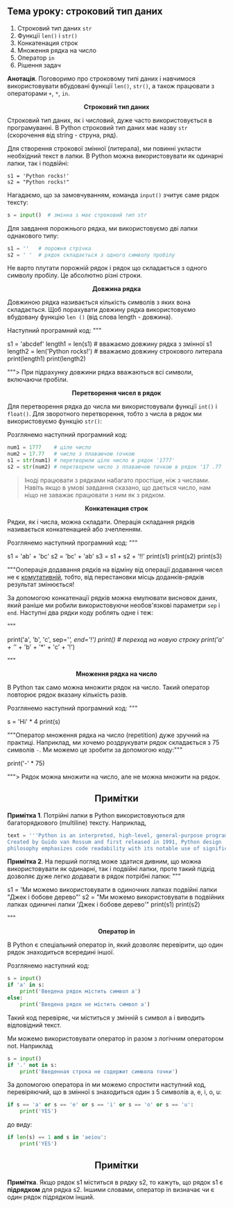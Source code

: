 ## **Тема уроку: строковий тип даних**

1. Строковий тип даних `str`
2. Функції `len()` і `str()`
3. Конкатенация строк
4. Множення рядка на число
5. Оператор `in`
6. Рішення задач

**Анотація**. Поговоримо про строковому типі даних і навчимося використовувати вбудовані функції `len()`, `str()`, а також працювати з операторами `+`, `*`, `in`.

<div align="center"><b>Строковий тип даних</b></div>

Строковий тип даних, як і числовий, дуже часто використовується в програмуванні. В Python строковий тип даних має назву `str` (скорочення від string - струна, ряд).

Для створення строкової змінної (литерала), ми повинні укласти необхідний текст в лапки. В Python можна використовувати як одинарні лапки, так і подвійні:

```pyhon
s1 = 'Python rocks!'
s2 = "Python rocks!"
```

Нагадаємо, що за замовчуванням, команда `input()` зчитує саме рядок тексту:

```python
s = input()  # змінна s має строковий тип str
```

Для завдання порожнього рядка, ми використовуємо дві лапки однакового типу:

```python
s1 = ''   # порожня стрічка
s2 = ' '  # рядок складається з одного символу пробілу
```

Не варто плутати порожній рядок і рядок що складається з одного символу пробілу. Це абсолютно різні строки.

<div align="center"><b>Довжина рядка</b></div>

Довжиною рядка називається кількість символів з яких вона складається. Щоб порахувати довжину рядка використовуємо вбудовану функцію `len ()` (від слова length - довжина).

Наступний програмний код:
"""

s1 = 'abcdef'
length1 = len(s1)               # вважаємо довжину рядка з змінної s1
length2 = len('Python rocks!')  # вважаємо довжину строкового литерала
print(length1)
print(length2)

"""> При підрахунку довжини рядка вважаються всі символи, включаючи пробіли.

<p align="center"><b>Перетворення чисел в рядок</b></p>

Для перетворення рядка до числа ми використовували функції `int()` і `float()`. Для зворотного перетворення, тобто з числа в рядок ми використовуємо функцію `str()`:

Розглянемо наступний програмний код:

```python
num1 = 1777    # ціле число
num2 = 17.77   # число з плаваючою точкою
s1 = str(num1) # перетворили ціле число в рядок '1777'
s2 = str(num2) # перетворили число з плаваючою точкою в рядок '17 .77 '
```

> Іноді працювати з рядками набагато простіше, ніж з числами. Навіть якщо в умові завдання сказано, що дається число, нам ніщо не заважає працювати з ним як з рядком.

<div align="center"><b>Конкатенация строк</b></div>

Рядки, як і числа, можна складати. Операція складання рядків називається конкатенацией або зчепленням.

Розглянемо наступний програмний код:
"""

s1 = 'ab' + 'bc'
s2 = 'bc' + 'ab'
s3 = s1 + s2 + '!!'
print(s1)
print(s2)
print(s3)

"""Ооперація додавання рядків на відміну від операції додавання чисел не є [комутативній](https://ru.wikipedia.org/wiki/%D0%9A%D0%BE%D0%BC%D0%BC%D1%83%D1%82%D0%B0%D1%82%D0%B8%D0%B2%D0%BD%D0%BE%D1%81%D1%82%D1%8C), тобто, від перестановки місць доданків-рядків результат змінюється!

За допомогою конкатенації рядків можна емулювати висновок даних, який раніше ми робили використовуючи необов'язкові параметри `sep` і` end`. Наступні два рядки коду роблять одне і теж:


"""

print('a', 'b', 'c', sep='*', end='!')
print()  # переход на новую строку
print('a' + '*' + 'b' + '*' + 'c' + '!')

"""<div align="center"><b>Множення рядка на число</b></div>

В Python так само можна множити рядок на число. Такий оператор повторює рядок вказану кількість разів.

Розглянемо наступний програмний код:
"""

s = 'Hi' * 4
print(s)

"""Оператор множення рядка на число (repetition) дуже зручний на практиці. Наприклад, ми хочемо роздрукувати рядок складається з 75 символів `-`. Ми можемо це зробити за допомогою коду:"""

print('-' * 75)

"""> Рядок можна множити на число, але не можна множити на рядок.

<h2 align="center"><b>Примітки</b></h2>

**Примітка 1**. Потрійні лапки в Python використовуються для багаторядкового (multiline) тексту. Наприклад,

```python
text = '''Python is an interpreted, high-level, general-purpose programming language.
Created by Guido van Rossum and first released in 1991, Python design
philosophy emphasizes code readability with its notable use of significant whitespace.'''
```

**Примітка 2**. На перший погляд може здатися дивним, що можна використовувати як одинарні, так і подвійні лапки, проте такий підхід дозволяє дуже легко додавати в рядок потрібні лапки:
"""

s1 = 'Ми можемо використовувати в одиночних лапках подвійні лапки "Джек і бобове дерево"'
s2 = "Ми можемо використовувати в подвійних лапках одиничні лапки 'Джек і бобове дерево'"
print(s1)
print(s2)

"""<div align="center"><b>Оператор in</b></div>

В Python є спеціальний оператор in, який дозволяє перевірити, що один рядок знаходиться всередині іншої.

Розглянемо наступний код:

```python
s = input()
if 'a' in s:
    print('Введена рядок містить символ а')
else:
    print('Введена рядок не містить символ а')
```

Такий код перевіряє, чи міститься у змінній s символ a і виводить відповідний текст.

Ми можемо використовувати оператор in разом з логічним оператором not. Наприклад

```python
s = input()
if '.' not in s:
    print('Введенная строка не содержит символа точки')
```

За допомогою оператора in ми можемо спростити наступний код, перевіряючий, що в змінної s знаходиться один з 5 символів a, e, i, o, u:

```python
if s == 'a' or s == 'e' or s == 'i' or s == 'o' or s == 'u':
    print('YES')
```

до виду:

```python
if len(s) == 1 and s in 'aeiou':
    print('YES')
```

<h2 align="center"><b>Примітки</b></h2>

**Примітка**. Якщо рядок s1 міститься в рядку s2, то кажуть, що рядок s1 є **підрядком** для рядка s2. Іншими словами, оператор in визначає чи є один рядок підрядком інший.

